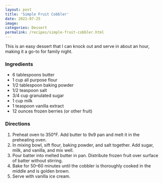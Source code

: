 ```yaml
---
layout: post
title: 'Simple Fruit Cobbler'
date: 2022-07-25
image:
categories: Dessert
permalink: /recipes/simple-fruit-cobbler.html
---
```


This is an easy dessert that I can knock out and serve in about an hour, making it a go-to for family night.

### Ingredients

- 6 tablespoons butter
- 1 cup all purpose flour
- 1/2 tablespoon baking powder
- 1/2 teaspoon salt
- 3/4 cup granulated sugar
- 1 cup milk
- 1 teaspoon vanilla extract
- 12 ounces frozen berries (or other fruit)

### Directions

1. Preheat oven to 350°F. Add butter to 9x9 pan and melt it in the preheating oven.
2. In mixing bowl, sift flour, baking powder, and salt together. Add sugar, milk, and vanilla, and mix well.
3. Pour batter into melted butter in pan. Distribute frozen fruit over surface of batter without stirring.
4. Bake for 50–60 minutes until the cobbler is thoroughly cooked in the middle and is golden brown.
5. Serve with vanilla ice cream.